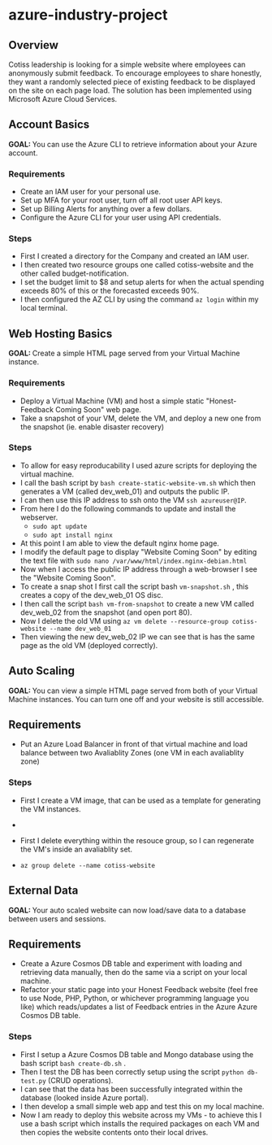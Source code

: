 # azure-industry-project

## Overview

Cotiss leadership is looking for a simple website where employees can anonymously submit feedback. To encourage employees to share honestly, they want a randomly selected piece of existing feedback to be displayed on the site on each page load. The solution has been implemented using Microsoft Azure Cloud Services.


## Account Basics
<b> GOAL: </b> You can use the Azure CLI to retrieve information about your Azure account.

### Requirements

- Create an IAM user for your personal use.
- Set up MFA for your root user, turn off all root user API keys.
- Set up Billing Alerts for anything over a few dollars.
- Configure the Azure CLI for your user using API credentials.

### Steps

- First I created a directory for the Company and created an IAM user.
- I then created two resource groups one called cotiss-website and the other called budget-notification. 
- I set the budget limit to $8 and setup alerts for when the actual spending exceeds 80% of this or the forecasted exceeds 90%.
- I then configured the AZ CLI by using the command `az login` within my local terminal.


## Web Hosting Basics
<b> GOAL: </b> Create a simple HTML page served from your Virtual Machine instance.

### Requirements

- Deploy a Virtual Machine (VM) and host a simple static "Honest-Feedback Coming Soon" web page.
- Take a snapshot of your VM, delete the VM, and deploy a new one from the snapshot (ie. enable disaster recovery) 

### Steps

- To allow for easy reproducability I used azure scripts for deploying the virtual machine.
- I call the bash script by `bash create-static-website-vm.sh` which then generates a VM (called dev_web_01) and outputs the public IP.
- I can then use this IP address to ssh onto the VM `ssh azureuser@IP`.
- From here I do the following commands to update and install the webserver.
  - `sudo apt update`
  - `sudo apt install nginx`
- At this point I am able to view the default nginx home page.
- I modify the default page to display "Website Coming Soon" by editing the text file with `sudo nano /var/www/html/index.nginx-debian.html`
- Now when I access the public IP address through a web-browser I see the "Website Coming Soon".
- To create a snap shot I first call the script bash `vm-snapshot.sh` , this creates a copy of the dev_web_01 OS disc.
- I then call the script `bash vm-from-snapshot` to create a new VM called dev_web_02 from the snapshot (and open port 80).
- Now I delete the old VM using `az vm delete --resource-group cotiss-website --name dev_web_01`
- Then viewing the new dev_web_02 IP we can see that is has the same page as the old VM (deployed correctly).


## Auto Scaling
<b> GOAL: </b> You can view a simple HTML page served from both of your Virtual Machine instances. You can turn one off and your website is still accessible.

## Requirements
- Put an Azure Load Balancer in front of that virtual machine and load balance between two Avaliablity Zones (one VM in each avaliablity zone)

### Steps
  - First I create a VM image, that can be used as a template for generating the VM instances.
  - 


  - First I delete everything within the resouce group, so I can regenerate the VM's inside an avaliablity set.
  - `az group delete --name cotiss-website`



## External Data
<b> GOAL: </b> Your auto scaled website can now load/save data to a database between users and sessions.

## Requirements
  - Create a Azure Cosmos DB table and experiment with loading and retrieving data manually, then do the same via a script on your local machine.
  - Refactor your static page into your Honest Feedback website (feel free to use Node, PHP, Python, or whichever programming language you like) which         reads/updates a list of Feedback entries in the Azure Azure Cosmos DB table. 

### Steps
  - First I setup a Azure Cosmos DB table and Mongo database using the bash script `bash create-db.sh` .
  - Then I test the DB has been correctly setup using the script `python db-test.py` (CRUD operations).
  - I can see that the data has been successfully integrated within the database (looked inside Azure portal).
  - I then develop a small simple web app and test this on my local machine.
  - Now I am ready to deploy this website across my VMs - to achieve this I use a bash script which installs the required packages on each VM and then copies the website contents onto their local drives.
  




